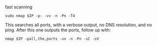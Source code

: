 fast scanning 
```
sudo nmap $IP -p- -vv -n -Pn -T4
```
This searches all ports, with a verbose output, no DNS resolution, and no ping. After this one outputs the ports, follow up with:

```
nmap $IP -pall,the,ports -vv -n -Pn -sC -sV 
